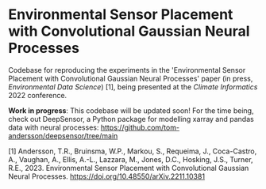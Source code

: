 # Environmental Sensor Placement with Convolutional Gaussian Neural Processes
Codebase for reproducing the experiments in the 'Environmental Sensor Placement with Convolutional Gaussian Neural Processes' paper (in press, _Environmental Data Science_) [1], being presented at the _Climate Informatics_ 2022 conference.

**Work in progress**: This codebase will be updated soon! For the time being, check out DeepSensor, a Python package for modelling xarray and pandas data with neural processes: https://github.com/tom-andersson/deepsensor/tree/main



[1] Andersson, T.R., Bruinsma, W.P., Markou, S., Requeima, J., Coca-Castro, A., Vaughan, A., Ellis, A.-L., Lazzara, M., Jones, D.C., Hosking, J.S., Turner, R.E., 2023. Environmental Sensor Placement with Convolutional Gaussian Neural Processes. https://doi.org/10.48550/arXiv.2211.10381


